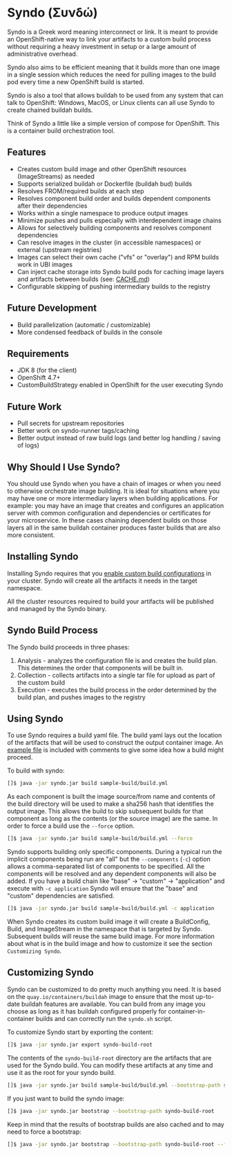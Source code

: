 # Syndo (Συνδώ)
Syndo is a Greek word meaning interconnect or link. It is meant to provide an OpenShift-native way to link
your artifacts to a custom build process without requiring a heavy investment in setup or a large amount
of administrative overhead.

Syndo also aims to be efficient meaning that it builds more than one image in a single session which reduces
the need for pulling images to the build pod every time a new OpenShift build is started.

Syndo is also a tool that allows buildah to be used from any system that can talk to OpenShift: Windows, MacOS, or 
Linux clients can all use Syndo to create chained buildah builds.

Think of Syndo a little like a simple version of compose for OpenShift. This is a container build orchestration
tool.

## Features
* Creates custom build image and other OpenShift resources (ImageStreams) as needed
* Supports serialized buildah or Dockerfile (buildah bud) builds
* Resolves FROM/required builds at each step
* Resolves component build order and builds dependent components after their dependencies
* Works within a single namespace to produce output images
* Minimize pushes and pulls especially with interdependent image chains
* Allows for selectively building components and resolves component dependencies
* Can resolve images in the cluster (in accessible namespaces) or external (upstream registries)
* Images can select their own cache ("vfs" or "overlay") and RPM builds work in UBI images
* Can inject cache storage into Syndo build pods for caching image layers and artifacts between builds (see: [CACHE.md](CACHE.md))
* Configurable skipping of pushing intermediary builds to the registry

## Future Development
* Build parallelization (automatic / customizable)
* More condensed feedback of builds in the console

## Requirements
* JDK 8 (for the client)
* OpenShift 4.7+
* CustomBuildStrategy enabled in OpenShift for the user executing Syndo

## Future Work
* Pull secrets for upstream repositories
* Better work on syndo-runner tags/caching
* Better output instead of raw build logs (and better log handling / saving of logs)

## Why Should I Use Syndo?
You should use Syndo when you have a chain of images or when you need to otherwise orchestrate image building. It is ideal for situations
where you may have one or more intermediary layers when building applications. For example: you may have an image that creates and configures
an application server with common configuration and dependencies or certificates for your microservice. In these cases chaining dependent
builds on those layers all in the same buildah container produces faster builds that are also more consistent.

## Installing Syndo
Installing Syndo requires that you [enable custom build configurations](https://docs.openshift.com/container-platform/4.7/cicd/builds/securing-builds-by-strategy.html#securing-builds-by-strategy) 
in your cluster. Syndo will create all the artifacts it needs in the target namespace.

All the cluster resources required to build your artifacts will be published and managed by the Syndo binary.

## Syndo Build Process
The Syndo build proceeds in three phases:
1. Analysis - analyzes the configuration file is and creates the build plan. This determines the order that components will be built in.
2. Collection - collects artifacts into a single tar file for upload as part of the custom build
3. Execution - executes the build process in the order determined by the build plan, and pushes images to the registry

## Using Syndo
To use Syndo requires a build yaml file. The build yaml lays out the location of the artifacts that will be used
to construct the output container image. An [example file](sample-build/build.yml) is included with
comments to give some idea how a build might proceed.

To build with syndo:
```bash
[]$ java -jar syndo.jar build sample-build/build.yml
```

As each component is built the image source/from name and contents of the build directory will be used to make a sha256
hash that identifies the output image. This allows the build to skip subsequent builds for that component as long as the
contents (or the source image) are the same. In order to force a build use the `--force` option.
```bash
[]$ java -jar syndo.jar build sample-build/build.yml --force
```

Syndo supports building only specific components. During a typical run the implicit components being run are "all" but
the `--components` (`-c`) option allows a comma-separated list of components to be specified. All the components will
be resolved and any dependent components will also be added. If you have a build chain like "base" -> "custom" -> "application"
and execute with `-c application` Syndo will ensure that the "base" and "custom" dependencies are satisfied.
```bash
[]$ java -jar syndo.jar build sample-build/build.yml -c application
```

When Syndo creates its custom build image it will create a BuildConfig, Build, and ImageStream in the namespace that is targeted by Syndo. 
Subsequent builds will reuse the same build image.  For more information about what is in the build image and how to customize it
see the section `Customizing Syndo`.

## Customizing Syndo
Syndo can be customized to do pretty much anything you need. It is based on the `quay.io/containers/buildah` image to ensure that
the most up-to-date buildah features are available. You can build from any image you choose as long as it has buildah configured
properly for container-in-container builds and can correctly run the `syndo.sh` script.

To customize Syndo start by exporting the content:
```bash
[]$ java -jar syndo.jar export syndo-build-root
```

The contents of the `syndo-build-root` directory are the artifacts that are used for the Syndo build. You can modify these artifacts
at any time and use it as the root for your syndo build.
```bash
[]$ java -jar syndo.jar build sample-build/build.yml --bootstrap-path syndo-build-root 
```

If you just want to build the syndo image:
```bash
[]$ java -jar syndo.jar bootstrap --bootstrap-path syndo-build-root
```

Keep in mind that the results of bootstrap builds are also cached and to may need to force a bootstrap:
```bash
[]$ java -jar syndo.jar bootstrap --bootstrap-path syndo-build-root --force-bootstrap
```

